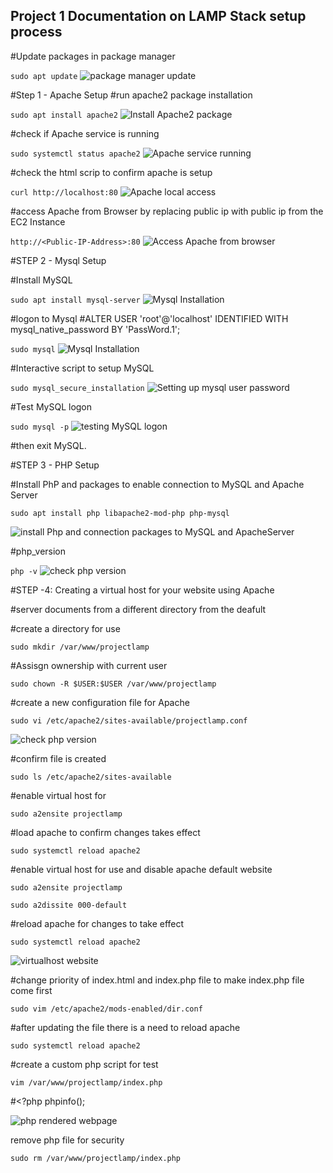## Project 1 Documentation on LAMP Stack setup process

#Update packages in package manager

`sudo apt update`
![package manager update](./MyImage/package_update.PNG)

#Step 1 - Apache Setup
#run apache2 package installation

`sudo apt install apache2`
![Install Apache2 package](./MyImage/install_Apache2.PNG)

#check if Apache service is running

`sudo systemctl status apache2`
![Apache service running](./MyImage/Apache_service_running.PNG)

#check the html scrip to confirm apache is setup

`curl http://localhost:80`
![Apache local access](./MyImage/check_Apache_local.PNG)

#access Apache from Browser by replacing public ip with public ip from the EC2 Instance

`http://<Public-IP-Address>:80`
![Access Apache from browser](./MyImage/ubuntu_Apache.PNG)

#STEP 2 - Mysql Setup

#Install MySQL

`sudo apt install mysql-server`
![Mysql Installation](./MyImage/install_MySQL.PNG)

#logon to Mysql
#ALTER USER 'root'@'localhost' IDENTIFIED WITH mysql_native_password BY 'PassWord.1';

`sudo mysql`
![Mysql Installation](./logon_mysql.PNG)

#Interactive script to setup MySQL

`sudo mysql_secure_installation`
![Setting up mysql user password](./MyImage/interactive_Script_MySQL.PNG)

#Test MySQL logon

`sudo mysql -p`
![testing MySQL logon](./MyImage/Test_MySQL_Logon.PNG)

#then exit MySQL.

#STEP 3 - PHP Setup

#Install PhP and packages to enable connection to MySQL and Apache Server

`sudo apt install php libapache2-mod-php php-mysql`

![install Php and connection packages to MySQL and ApacheServer](./MyImage/php_mySQL_Apache_Connect.PNG)

#php_version

`php -v`
![check php version](./MyImage/php_version.PNG)

#STEP -4: Creating a virtual host for your website using Apache

#server documents from a different directory from the deafult

#create a directory for use

`sudo mkdir /var/www/projectlamp`

#Assisgn ownership with current user

`sudo chown -R $USER:$USER /var/www/projectlamp`

#create a new configuration file for Apache

`sudo vi /etc/apache2/sites-available/projectlamp.conf`

![check php version](./MyImage/conf_file_Apache.PNG)

#confirm file is created

`sudo ls /etc/apache2/sites-available`

#enable virtual host for

`sudo a2ensite projectlamp`

#load apache to confirm changes takes effect

`sudo systemctl reload apache2`

#enable virtual host for use and disable apache default website

`sudo a2ensite projectlamp`

`sudo a2dissite 000-default`

#reload apache for changes to take effect

`sudo systemctl reload apache2`

![virtualhost website](./MyImage/Virtual_Host_Website.PNG)

#change priority of index.html and index.php file to make index.php file come first

`sudo vim /etc/apache2/mods-enabled/dir.conf`

#after updating the file there is a need to reload apache

`sudo systemctl reload apache2`

#create a custom php script for test

`vim /var/www/projectlamp/index.php`

#<?php
phpinfo();


![php rendered webpage](./MyImage/php_rendered.PNG)

remove php file for security

`sudo rm /var/www/projectlamp/index.php`